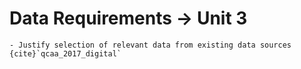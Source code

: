 # Data Requirements &rarr; Unit 3

```{admonition} Unit 3 subject matter covered:
- Justify selection of relevant data from existing data sources
{cite}`qcaa_2017_digital`
```